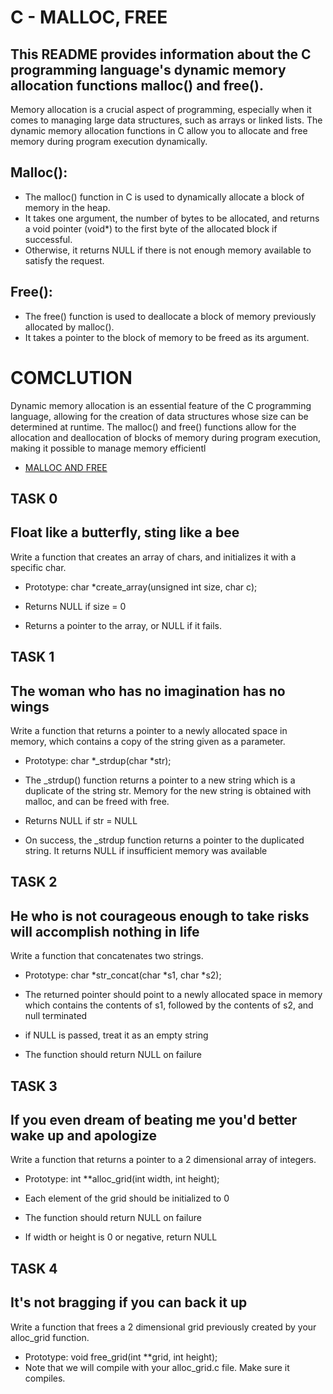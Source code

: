 #  C - MALLOC, FREE #

## This README provides information about the C programming language's dynamic memory allocation functions malloc() and free(). ##

Memory allocation is a crucial aspect of programming, especially when it comes to managing large data structures, such as arrays or linked lists. 
The dynamic memory allocation functions in C allow you to allocate and free memory during program execution dynamically.

##  Malloc(): ##

* The malloc() function in C is used to dynamically allocate a block of memory in the heap. 
* It takes one argument, the number of bytes to be allocated, and returns a void pointer (void*) to the first byte of the allocated block if successful. 
* Otherwise, it returns NULL if there is not enough memory available to satisfy the request.


## Free(): ##

* The free() function is used to deallocate a block of memory previously allocated by malloc(). 
* It takes a pointer to the block of memory to be freed as its argument.

# COMCLUTION #

Dynamic memory allocation is an essential feature of the C programming language, allowing for the creation of data structures whose size can be determined at runtime. 
The malloc() and free() functions allow for the allocation and deallocation of blocks of memory during program execution, making it possible to manage memory efficientl

* [MALLOC AND FREE](https://intranet.alxswe.com/rltoken/7q6RmWq86XkUhvmlhrg9bg)

## TASK 0 ##

## Float like a butterfly, sting like a bee ##

Write a function that creates an array of chars, and initializes it with a specific char.

* Prototype: char *create_array(unsigned int size, char c);

* Returns NULL if size = 0

* Returns a pointer to the array, or NULL if it fails.

## TASK 1 ##


## The woman who has no imagination has no wings ##

Write a function that returns a pointer to a newly allocated space in memory, which contains a copy of the string given as a parameter.

* Prototype: char *_strdup(char *str);

* The _strdup() function returns a pointer to a new string which is a duplicate of the string str. Memory for the new string is obtained with malloc, and can be freed with free.

* Returns NULL if str = NULL

* On success, the _strdup function returns a pointer to the duplicated string. It returns NULL if insufficient memory was available

## TASK 2 ## 

## He who is not courageous enough to take risks will accomplish nothing in life ##

Write a function that concatenates two strings.

* Prototype: char *str_concat(char *s1, char *s2);

* The returned pointer should point to a newly allocated space in memory which contains the contents of s1, followed by the contents of s2, and null terminated

* if NULL is passed, treat it as an empty string

* The function should return NULL on failure


## TASK 3 ##

## If you even dream of beating me you'd better wake up and apologize ##

Write a function that returns a pointer to a 2 dimensional array of integers.

* Prototype: int **alloc_grid(int width, int height);

* Each element of the grid should be initialized to 0

* The function should return NULL on failure

* If width or height is 0 or negative, return NULL

## TASK 4 ##


## It's not bragging if you can back it up ##

Write a function that frees a 2 dimensional grid previously created by your alloc_grid function.

* Prototype: void free_grid(int **grid, int height);
* Note that we will compile with your alloc_grid.c file. Make sure it compiles.
